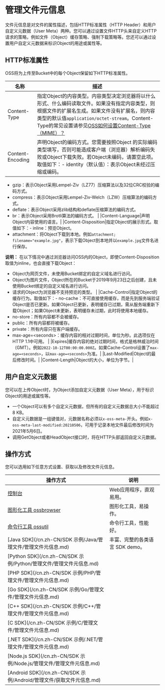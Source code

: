 # 管理文件元信息

文件元信息是对文件的属性描述，包括HTTP标准属性（HTTP Header）和用户自定义元数据（User Meta）两种。您可以通过设置文件HTTP头来自定义HTTP请求的策略，例如文件（Object）缓存策略、强制下载策略等。您还可以通过设置用户自定义元数据来标识Object的用途或属性等。

## HTTP标准属性

OSS将为上传至Bucket中的每个Object保留如下HTTP标准属性。

|名称|描述|
|--|--|
|Content-Type|指定Object的内容类型。内容类型决定浏览器将以什么形式、什么编码读取文件。如果没有指定内容类型，则根据文件的扩展名生成。如果文件没有扩展名，则内容类型的默认值`application/octet-stream`。Content-Type的常见设置请参见[OSS如何设置Content-Type（MIME）？](https://help.aliyun.com/knowledge_detail/39522.html)|
|Content-Encoding|声明Object的编码方式。您需要按照Object 的实际编码类型填写，否则可能造成客户端（浏览器）解析编码失败或Object下载失败。若Object未编码，请置空此项。取值如下：-   identity（默认值）：表示Object未经过压缩或编码。
-   gzip：表示Object采用Lempel-Ziv（LZ77）压缩算法以及32位CRC校验的编码方式。
-   compress：表示Object采用Lempel-Ziv-Welch（LZW）压缩算法的编码方式。
-   deflate：表示Object采用zlib结构和deflate压缩算法的编码方式。
-   br：表示Object采用Brotli算法的编码方式。 |
|Content-Language|声明Object内容使用的语言。|
|Content-Disposition|指定Object的展示形式。取值如下：-   inline：预览Object。
-   attachment：将Object下载到本地。例如`attachment; filename="example.jpg"`，表示下载Object到本地并以`example.jpg`文件名进行保存。

**说明：** 在以下情况中通过浏览器访问OSS内的Object，即使Content-Disposition取值为inline，也会直接下载Object：

-   Object为网页文件，未使用Bucket绑定的自定义域名进行访问。
-   Object为图片文件，Object所在的Bucket于2019年9月23日之后创建，且未使用Bucket绑定的自定义域名进行访问。
-   请求的Object为浏览器不支持预览的类型。 |
|Cache-Control|指定Object的缓存行为。取值如下：-   no-cache：不可直接使用缓存，而是先到服务端验证Object是否已更新。如果Object已更新，表明缓存已过期，需从服务端重新下载Object；如果Object未更新，表明缓存未过期，此时将使用本地缓存。
-   no-store：所有内容都不会被缓存。
-   public：所有内容都将被缓存。
-   private：所有内容只在客户端缓存。
-   max-age=<seconds\>：缓存内容的相对过期时间，单位为秒。此选项仅在HTTP 1.1中可用。 |
|Expires|缓存内容的绝对过期时间，格式是格林威治时间（GMT）。例如`2022-10-12T00:00:00.000Z`。如果Cache-Control设置了`max-age=<seconds>`，以`max-age=<seconds>`为准。|
|Last-Modified|Object的最后修改时间。|
|Content-Length|Object的大小，单位为字节。|

## 用户自定义元数据

您可以在上传Object时，为Object添加自定义元数据（User Meta），用于标识Object的用途或属性等。

-   一个Object可以有多个自定义元数据，但所有的自定义元数据总大小不能超过8 KB。
-   自定义元数据是一组键值对，元数据名称必须以`x-oss-meta-`开头。例如`x-oss-meta-last-modified:20210506`，可用于记录本地文件最后修改时间为2021年5月6日。
-   调用GetObject或者HeadObject接口时，将在HTTP头部返回自定义元数据。

## 操作方式

您可以选用如下任意方式设置、获取以及修改文件元信息。

|操作方式|说明|
|----|--|
|[控制台](/cn.zh-CN/控制台用户指南/文件管理/设置文件HTTP头.md)|Web应用程序，直观易用。|
|[图形化工具 ossbrowser](/cn.zh-CN/常用工具/图形化管理工具ossbrowser/快速使用ossbrowser.md)|图形化工具，易操作。|
|[命令行工具 ossutil](/cn.zh-CN/常用工具/命令行工具ossutil/常用命令/set-meta.md)|命令行工具，性能好。|
|[Java SDK](/cn.zh-CN/SDK 示例/Java/管理文件/管理文件元信息.md)|丰富、完整的各类语言 SDK demo。|
|[Python SDK](/cn.zh-CN/SDK 示例/Python/管理文件/管理文件元信息.md)|
|[PHP SDK](/cn.zh-CN/SDK 示例/PHP/管理文件/管理文件元信息.md)|
|[Go SDK](/cn.zh-CN/SDK 示例/Go/管理文件/管理文件元信息.md)|
|[C++ SDK](/cn.zh-CN/SDK 示例/C++/管理文件/管理文件元信息.md)|
|[C SDK](/cn.zh-CN/SDK 示例/C/管理文件/管理文件元信息.md)|
|[.NET SDK](/cn.zh-CN/SDK 示例/.NET/管理文件/管理文件元信息.md)|
|[Node.js SDK](/cn.zh-CN/SDK 示例/Node.js/管理文件/管理文件元信息.md)|
|[Android SDK](/cn.zh-CN/SDK 示例/Android/管理文件/获取文件元信息.md)|

